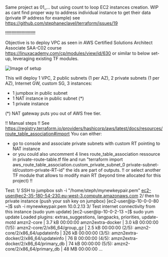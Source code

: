 Same project as 01_... but using count to loop EC2 instances creation. WIP as cant find proper way to address individual instance to get their data (private IP address for example) see https://github.com/stephaneclavel/terraform/issues/19

!!!!!!!!!!!!!!!!!!!!!!!!

Objective is to deploy VPC as seen in AWS Certified Solutions Architect Associate SAA-C02 course https://linuxacademy.com/cp/modules/view/id/630 or similar to below set-up, leveraging existing TF modules. 

![Image of setup](https://docs.aws.amazon.com/vpc/latest/userguide/images/nat-instance-diagram.png)

This will deploy 1 VPC, 2 public subnets (1 per AZ), 2 private subnets (1 per AZ), Internet GW, custom SG, 3 instances:
- 1 jumpbox in public subnet
- 1 NAT instance in public subnet (*)
- 1 private instance

(*) NAT gateway puts you out of AWS free tier. 

!! Manual steps !! 
See https://registry.terraform.io/providers/hashicorp/aws/latest/docs/resources/route_table_association#import
You can either:
- go to console and associate private subnets with custom RT pointing to NAT instance
- or you could also uncomment 4 lines route_table_association ressource in private-route-table.tf file and run "terraform import aws_route_table_association.custom_private_subnet_0 private-subnet-id/custom-private-RT-id" the ids are part of outputs. 
!! or select another TF module that allows to modify main RT (beyond time allocated for this project) !! 

Test: 
1/ SSH to jumpbox
ssh -i "/home/steph/mynewkeypair.pem" ec2-user@ec2-35-180-54-230.eu-west-3.compute.amazonaws.com
2/ then to private instance (push your ssh key on jumpbox)
[ec2-user@ip-10-0-0-80 ~]$ ssh -i mynewkeypair.pem 10.0.2.13
3/ Test internet connectivity from this instance (sudo yum update)
[ec2-user@ip-10-0-2-13 ~]$ sudo yum update
Loaded plugins: extras_suggestions, langpacks, priorities, update-motd
amzn2-core                                                                                   | 3.7 kB  00:00:00
amzn2extra-docker                                                                            | 3.0 kB  00:00:00
(1/5): amzn2-core/2/x86_64/group_gz                                                          | 2.5 kB  00:00:00
(2/5): amzn2-core/2/x86_64/updateinfo                                                        | 326 kB  00:00:00
(3/5): amzn2extra-docker/2/x86_64/updateinfo                                                 |   76 B  00:00:00
(4/5): amzn2extra-docker/2/x86_64/primary_db                                                 |  74 kB  00:00:00
(5/5): amzn2-core/2/x86_64/primary_db                                                        |  48 MB  00:00:00
...
